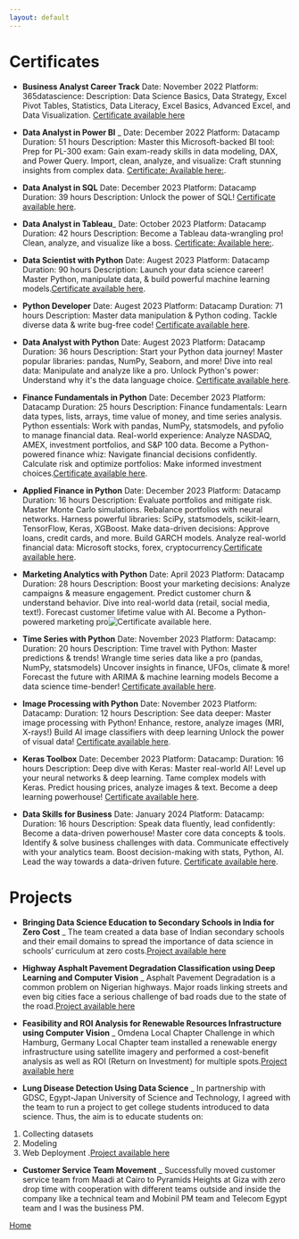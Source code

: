 ```yaml
---
layout: default
---
```


# Certificates

- **Business Analyst Career Track** Date: November 2022
    Platform: 365datascience: 
    Description:
    Data Science Basics, Data Strategy, Excel Pivot Tables, Statistics, Data Literacy, Excel Basics, Advanced Excel, and Data Visualization. [Certificate available here](https://learn.365datascience.com/c/9f165bd0d9/)

- **Data Analyst in Power BI** _    Date: December 2022
    Platform: Datacamp
    Duration: 51 hours
    Description:
        Master this Microsoft-backed BI tool:
    Prep for PL-300 exam: Gain exam-ready skills in data modeling, DAX, and Power Query.
    Import, clean, analyze, and visualize: Craft stunning insights from complex data. [Certificate: Available here:](https://www.datacamp.com/completed/statement-of-accomplishment/track/75f1c9cf8fd8a888c1e7ff427f3b471a152eda66).

- **Data Analyst in SQL** 			Date: December 2023
    Platform: Datacamp
    Duration: 39 hours
    Description:
Unlock the power of SQL!
[Certificate available here](https://www.datacamp.com/completed/statement-of-accomplishment/track/d3010d58fb1a39dcb36de052cf68e5dae4ac2524).

- **Data Analyst in Tableau**_     Date: October 2023
    Platform: Datacamp
    Duration: 42 hours
    Description:
        Become a Tableau data-wrangling pro! Clean, analyze, and visualize like a boss. 
    [Certificate: Available here:](https://www.datacamp.com/completed/statement-of-accomplishment/track/f98838b8bdef35adb526b0c72a005f2cdbd40799).

- **Data Scientist with Python** 	Date: Augest 2023
    Platform: Datacamp
    Duration: 90 hours
    Description:
    Launch your data science career! Master Python, manipulate data, & build powerful machine learning models.[Certificate available here](https://www.datacamp.com/completed/statement-of-accomplishment/track/e5bd74ec153ed993d18b80100445f09951e42528).

- **Python Developer** 				Date: Augest 2023
    Platform: Datacamp
    Duration: 71 hours
    Description:
    Master data manipulation & Python coding. Tackle diverse data & write bug-free code! [Certificate available here](https://www.datacamp.com/completed/statement-of-accomplishment/track/b5f78bb1a2637626ccb9e9d783de02d62588d0e1).

- **Data Analyst with Python** 		Date: Augest 2023
    Platform: Datacamp
    Duration: 36 hours
    Description:
    Start your Python data journey!
    Master popular libraries: pandas, NumPy, Seaborn, and more!
    Dive into real data: Manipulate and analyze like a pro.
    Unlock Python's power: Understand why it's the data language choice. [Certificate available here](https://www.datacamp.com/completed/statement-of-accomplishment/track/1258a551f4defbfc7f5ce77c9a44a00d45e0a87f).

- **Finance Fundamentals in Python** Date: December 2023
    Platform: Datacamp
    Duration: 25 hours
    Description:
    Finance fundamentals: Learn data types, lists, arrays, time value of money, and time series analysis.
    Python essentials: Work with pandas, NumPy, statsmodels, and pyfolio to manage financial data.
    Real-world experience: Analyze NASDAQ, AMEX, investment portfolios, and S&P 100 data.
    Become a Python-powered finance whiz: Navigate financial decisions confidently.
    Calculate risk and optimize portfolios: Make informed investment choices.[Certificate available here](https://www.datacamp.com/completed/statement-of-accomplishment/track/7dfbe68274a98b5fed3670484feb9e0801e15d18).

- **Applied Finance in Python** 	Date: December 2023
    Platform: Datacamp
    Duration: 16 hours
    Description:
    Evaluate portfolios and mitigate risk.
	Master Monte Carlo simulations.
	Rebalance portfolios with neural networks.
	Harness powerful libraries: SciPy, statsmodels, scikit-learn, TensorFlow, Keras, XGBoost.
	Make data-driven decisions: Approve loans, credit cards, and more.
	Build GARCH models.
	Analyze real-world financial data: Microsoft stocks, forex, cryptocurrency.[Certificate available here](https://www.datacamp.com/completed/statement-of-accomplishment/track/601695ee1abe867003f1cfe4d0c32f489aee5ce4).

- **Marketing Analytics with Python** Date: April 2023
    Platform: Datacamp
    Duration: 28 hours
    Description:
    Boost your marketing decisions:
    Analyze campaigns & measure engagement.
    Predict customer churn & understand behavior.
    Dive into real-world data (retail, social media, text!).
    Forecast customer lifetime value with AI.
    Become a Python-powered marketing pro![Certificate available here](https://www.datacamp.com/completed/statement-of-accomplishment/track/392c3850170f579302c0fc51f9c1fc7cd7ed2b9a).

- **Time Series with Python** 		Date: November 2023
    Platform: Datacamp: 
    Duration: 20 hours
    Description:
    Time travel with Python: Master predictions & trends!
    Wrangle time series data like a pro (pandas, NumPy, statsmodels)
    Uncover insights in finance, UFOs, climate & more!
    Forecast the future with ARIMA & machine learning models
    Become a data science time-bender!  [Certificate available here](https://www.datacamp.com/completed/statement-of-accomplishment/track/b48484906b5a3c02d46018cf1f39d37a79e70a41).

- **Image Processing with Python** 	Date: November 2023
    Platform: Datacamp: 
    Duration: 12 hours
    Description:
    See data deeper: Master image processing with Python!
    Enhance, restore, analyze images (MRI, X-rays!)
    Build AI image classifiers with deep learning
    Unlock the power of visual data!  [Certificate available here](https://www.datacamp.com/completed/statement-of-accomplishment/track/a3afcd3235128105a3dffcd850cae3398370072c).

- **Keras Toolbox** 				Date: December 2023
    Platform: Datacamp: 
    Duration: 16 hours
    Description:
    Deep dive with Keras: Master real-world AI!
    Level up your neural networks & deep learning.
    Tame complex models with Keras.
    Predict housing prices, analyze images & text.
    Become a deep learning powerhouse!  [Certificate available here](https://www.datacamp.com/completed/statement-of-accomplishment/track/41bcf7754be52249e79c648156470fe8fb4165ed).

- **Data Skills for Business** 		Date: January 2024
    Platform: Datacamp: 
    Duration: 16 hours
    Description:
    Speak data fluently, lead confidently: Become a data-driven powerhouse!
    Master core data concepts & tools.
    Identify & solve business challenges with data.
    Communicate effectively with your analytics team.
    Boost decision-making with stats, Python, AI.
    Lead the way towards a data-driven future.   [Certificate available here](https://www.datacamp.com/completed/statement-of-accomplishment/track/295db73d7bd36f2d7223c4eae4b464c7c6ce2867).

# Projects

- **Bringing Data Science Education to Secondary Schools in India for Zero Cost** _ The team created a data base of Indian secondary schools and their email domains to spread the importance of data science in schools’ curriculum at zero costs.[Project available here](https://www.omdena.com/projects/data-science-education-india) 

- **Highway Asphalt Pavement Degradation Classification using Deep Learning and Computer Vision** _ Asphalt Pavement Degradation is a common problem on Nigerian highways. Major roads linking streets and even big cities face a serious challenge of bad roads due to the state of the road.[Project available here](https://www.omdena.com/chapter-challenges/highway-asphalt-pavement-degradation-classification-using-deep-learning-and-computer-vision) 

- **Feasibility and ROI Analysis for Renewable Resources Infrastructure using Computer Vision** _ 
Omdena Local Chapter Challenge in which Hamburg, Germany Local Chapter team installed a renewable energy infrastructure using satellite imagery and performed a cost-benefit analysis as well as ROI (Return on Investment) for multiple spots.[Project available here](https://www.omdena.com/blog/feasibility-and-roi-analysis-for-renewable-resources-infrastructure-using-computer-vision) 

- **Lung Disease Detection Using Data Science** _ In partnership with GDSC, Egypt-Japan University of Science and Technology, I agreed with the team to run a project to get college students introduced to data science. Thus, the aim is to educate students on: 
1. Collecting datasets 
2. Modeling
3. Web Deployment
.[Project available here](https://www.omdena.com/chapter-challenges/lung-disease-detection-using-data-science) 

- **Customer Service Team Movement** _ Successfully moved customer service team from Maadi at Cairo to Pyramids Heights at Giza with zero drop time with cooperation with different teams outside and inside the company like a technical team and Mobinil PM team and Telecom Egypt team and I was the business PM.



[Home](./)
